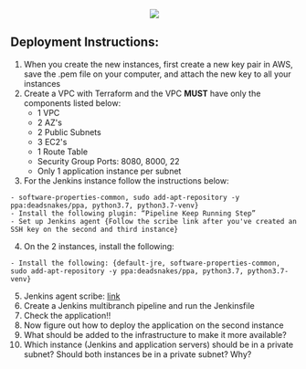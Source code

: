 <p align="center">
<img src="https://github.com/kura-labs-org/kuralabs_deployment_1/blob/main/Kuralogo.png">
</p>

## Deployment Instructions:
1. When you create the new instances, first create a new key pair in AWS, save the .pem file on your computer, and attach the new key to all your instances
2. Create a VPC with Terraform and the VPC **MUST** have only the components listed below:
    - 1 VPC
    - 2 AZ's
    - 2 Public Subnets
    - 3 EC2's
    - 1 Route Table
    - Security Group Ports: 8080, 8000, 22
    - Only 1 application instance per subnet 
3. For the Jenkins instance follow the instructions below:
```
- software-properties-common, sudo add-apt-repository -y ppa:deadsnakes/ppa, python3.7, python3.7-venv}
- Install the following plugin: “Pipeline Keep Running Step”
- Set up Jenkins agent {Follow the scribe link after you've created an SSH key on the second and third instance}
```
4. On the 2 instances, install the following:
```
- Install the following: {default-jre, software-properties-common, sudo add-apt-repository -y ppa:deadsnakes/ppa, python3.7, python3.7-venv}
```
5. Jenkins agent scribe: [link](https://scribehow.com/shared/Step-by-step_Guide_Creating_an_Agent_in_Jenkins__xeyUT01pSAiWXC3qN42q5w)
6. Create a Jenkins multibranch pipeline and run the Jenkinsfile 
7. Check the application!!
8. Now figure out how to deploy the application on the second instance
9. What should be added to the infrastructure to make it more available?
10. Which instance (Jenkins and application servers) should be in a private subnet? Should both instances be in a private subnet? Why?

